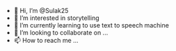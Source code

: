 - 👋 Hi, I’m @Sulak25
- 👀 I’m interested in storytelling
- 🌱 I’m currently learning to use text to speech machine
- 💞️ I’m looking to collaborate on ...
- 📫 How to reach me ...

<!---
Sulak25/Sulak25 is a ✨ special ✨ repository because its `README.md` (this file) appears on your GitHub profile.
You can click the Preview link to take a look at your changes.
--->
